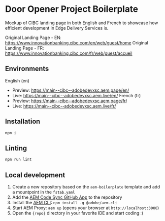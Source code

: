 # Door Opener Project Boilerplate 

Mockup of CIBC landing page in both English and French to showcase how efficient development in Edge Delivery Services is.

Original Landing Page - EN: https://www.innovationbanking.cibc.com/en/web/guest/home
Original Landing Page - FR: https://www.innovationbanking.cibc.com/fr/web/guest/accueil

## Environments
English (en)
- Preview: https://main--cibc--adobedevxsc.aem.page/en/
- Live: https://main--cibc--adobedevxsc.aem.live/en/
French (fr)
- Preview: https://main--cibc--adobedevxsc.aem.page/fr/
- Live: https://main--cibc--adobedevxsc.aem.live/fr/

## Installation

```sh
npm i
```

## Linting

```sh
npm run lint
```

## Local development

<!-- TODO: update with verbiage specific to door-opener template -->
1. Create a new repository based on the `aem-boilerplate` template and add a mountpoint in the `fstab.yaml`
1. Add the [AEM Code Sync GitHub App](https://github.com/apps/aem-code-sync) to the repository
1. Install the [AEM CLI](https://github.com/adobe/helix-cli): `npm install -g @adobe/aem-cli`
1. Start AEM Proxy: `aem up` (opens your browser at `http://localhost:3000`)
1. Open the `{repo}` directory in your favorite IDE and start coding :)

